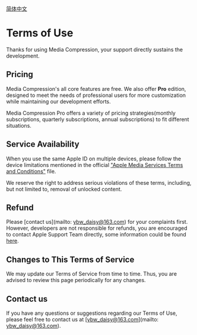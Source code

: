 [简体中文](https://ybwdaisy.github.io/media-compression-app/TERMS_CN)

# Terms of Use

Thanks for using Media Compression, your support directly sustains the development.

## Pricing

Media Compression's all core features are free. We also offer **Pro** edition, designed to meet the needs of professional users for more customization while maintaining our development efforts.

Media Compression Pro offers a variety of pricing strategies(monthly subscriptions, quarterly subscriptions, annual subscriptions) to fit different situations.

## Service Availability

When you use the same Apple ID on multiple devices, please follow the device limitations mentioned in the official ["Apple Media Services Terms and Conditions"](https://www.apple.com/legal/internet-services/itunes/us/terms.html) file.

We reserve the right to address serious violations of these terms, including, but not limited to, removal of unlocked content.

## Refund

Please [contact us](mailto: ybw_daisy@163.com) for your complaints first. However, developers are not responsible for refunds, you are encouraged to contact Apple Support Team directly, some information could be found [here](https://support.apple.com/en-us/HT204084).

## Changes to This Terms of Service

We may update our Terms of Service from time to time. Thus, you are advised to review this page periodically for any changes.

## Contact us

If you have any questions or suggestions regarding our Terms of Use, please feel free to contact us at [ybw_daisy@163.com](mailto: ybw_daisy@163.com).